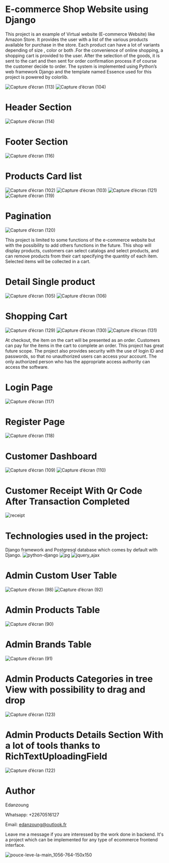 # E-commerce Shop Website using Django

This project is an example of Virtual website (E-commerce Website) like Amazon Store. It provides the user with a list of the various products available for purchase in the store. Each product can have a lot of variants depending of size , color or both .For the convenience of online shopping, a shopping cart is provided to the user. After the selection of the goods, it is sent to the cart and then sent for order confirmation process if of course the customer decide to order. The system is implemented using Python’s web framework Django and the template named Essence used for this project is powered by colorlib.

![Capture d’écran (113)](https://user-images.githubusercontent.com/57450098/155451052-e9dc3aa7-0d94-4be6-98f2-6c89e5484bb5.png)
![Capture d’écran (104)](https://user-images.githubusercontent.com/57450098/155451331-f75ad1b5-f79a-4f76-b05f-b38b5b00d96c.png)


# Header Section
![Capture d’écran (114)](https://user-images.githubusercontent.com/57450098/155451109-52f8e7ab-cc0e-421b-ab86-721fc503340d.png)
# Footer Section
![Capture d’écran (116)](https://user-images.githubusercontent.com/57450098/155451157-85fe44f5-3ec0-48ce-8168-7167aba55b12.png)


# Products Card list
![Capture d’écran (102)](https://user-images.githubusercontent.com/57450098/155451817-a237b3e4-f512-4a1a-9579-5be862fc24fc.png)
![Capture d’écran (103)](https://user-images.githubusercontent.com/57450098/155451823-b2b363b4-692e-4327-8d9a-858d7cca9dbe.png)
![Capture d’écran (121)](https://user-images.githubusercontent.com/57450098/155457597-ea5f1ee0-27be-4eeb-a48e-5e478cf3f2b4.png)
![Capture d’écran (119)](https://user-images.githubusercontent.com/57450098/155456686-58a503ce-d7a1-449f-9fa3-c7d4ce606b1a.png)


# Pagination
![Capture d’écran (120)](https://user-images.githubusercontent.com/57450098/155456775-8eb52bc7-fbf7-4dce-8e54-32d01443859a.png)

This project is limited to some functions of the e-commerce website but with the possibility to add others functions in the future. This shop will display products, customers can select catalogs and select products, and can remove products from their cart specifying the quantity of each item. Selected items will be collected in a cart. 
# Detail Single product 
![Capture d’écran (105)](https://user-images.githubusercontent.com/57450098/155452299-6fde2142-5ae6-44ea-818e-4781c307587d.png)
![Capture d’écran (106)](https://user-images.githubusercontent.com/57450098/155452300-ef0163ca-9d47-4454-ba36-f0b4ec7daa3d.png)
# Shopping Cart
![Capture d’écran (129)](https://user-images.githubusercontent.com/57450098/162629787-1b7caf5e-897d-4b7e-b9f9-05227a026e34.png)
![Capture d’écran (130)](https://user-images.githubusercontent.com/57450098/162629805-5b961e89-f190-4b53-9a28-af8e78b95ac8.png)
![Capture d’écran (131)](https://user-images.githubusercontent.com/57450098/162629809-4d912bfa-b88d-4cee-94e1-d2acb5d8448d.png)


At checkout, the item on the cart will be presented as an order. Customers can pay for the items in the cart to complete an order. This project has great future scope. The project also provides security with the use of login ID and passwords, so that no unauthorized users can access your account. The only authorized person who has the appropriate access authority can access the software.

# Login Page
![Capture d’écran (117)](https://user-images.githubusercontent.com/57450098/155454739-f42dc3d6-7880-420a-821c-667fec8cba84.png)


# Register Page
![Capture d’écran (118)](https://user-images.githubusercontent.com/57450098/155454744-38047963-2aaf-469f-b8fe-59f2d0eea878.png)


# Customer Dashboard
![Capture d’écran (109)](https://user-images.githubusercontent.com/57450098/155454799-f84620ca-36ad-4d7f-9f89-cc0ce61e8315.png)
![Capture d’écran (110)](https://user-images.githubusercontent.com/57450098/155454813-fcf4f652-02f4-4c44-bb71-0c4990813989.png)


# Customer Receipt With Qr Code After Transaction Completed
![receipt](https://user-images.githubusercontent.com/57450098/155454427-d3662927-af29-4db8-b68e-4ef3450401e2.png)


# Technologies used in the project: 
Django framework and Postgresql database which comes by default with Django.
![python-django](https://user-images.githubusercontent.com/57450098/155459506-1734ad2f-0aa1-4196-bccf-6d8bff4331cb.png) ![pg](https://user-images.githubusercontent.com/57450098/155459529-68faab6c-7d31-40a9-b8dc-f3b43cb6cffa.png) ![jquery_ajax](https://user-images.githubusercontent.com/57450098/155459606-922415c4-0785-458b-9685-606336a03fc6.png)


# Admin Custom User Table
![Capture d’écran (98)](https://user-images.githubusercontent.com/57450098/155456089-730f4843-9a90-4858-a332-347950a4944b.png)
![Capture d’écran (92)](https://user-images.githubusercontent.com/57450098/155456105-5eb5d6d2-1413-49e5-be0a-b5b83b0cb109.png)
# Admin Products Table
![Capture d’écran (90)](https://user-images.githubusercontent.com/57450098/155456116-7cc46a82-cb4e-466d-83e1-f7d733276b58.png)
# Admin Brands Table
![Capture d’écran (91)](https://user-images.githubusercontent.com/57450098/155456260-51765fd7-5209-4d0e-b119-51415fa67f18.png)
# Admin Products Categories in tree View with possibility to drag and drop
![Capture d’écran (123)](https://user-images.githubusercontent.com/57450098/155503181-8fd71bd5-8de5-4c6c-9436-470b7cfaafc8.png)

# Admin Products Details Section With a lot of tools thanks to RichTextUploadingField
![Capture d’écran (122)](https://user-images.githubusercontent.com/57450098/155503140-9cc255d8-51ce-4a89-a7ef-b7eb0ac4eda9.png)



# Author
Edanzoung

Whatsapp: +22670516127

Email: edanzoung@outlook.fr

Leave me a message if you are interessed by the work done in backend. It's a project which can be implemented for any type of ecommerce frontend interface.

![pouce-leve-la-main_1056-764-150x150](https://user-images.githubusercontent.com/57450098/155461068-805e3b44-2be1-4b88-ac70-ac6c4f15e623.jpg)

